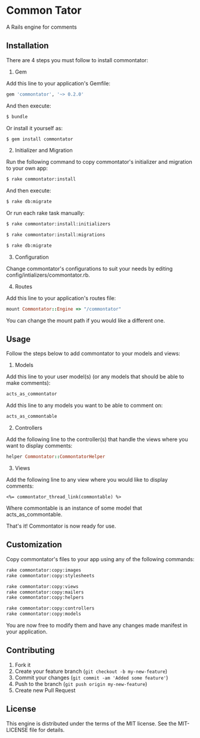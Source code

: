 # Common Tator

A Rails engine for comments

## Installation

There are 4 steps you must follow to install commontator:

1. Gem

  Add this line to your application's Gemfile:

  ```ruby
  gem 'commontator', '~> 0.2.0'
  ```

  And then execute:

  ```sh
  $ bundle
  ```

  Or install it yourself as:

  ```sh
  $ gem install commontator
  ```

2. Initializer and Migration

  Run the following command to copy commontator's initializer and migration to your own app:

  ```sh
  $ rake commontator:install
  ```

  And then execute:

  ```sh
  $ rake db:migrate
  ```

  Or run each rake task manually:

  ```sh
  $ rake commontator:install:initializers

  $ rake commontator:install:migrations

  $ rake db:migrate
  ```

3. Configuration

  Change commontator's configurations to suit your needs by editing config/intializers/commontator.rb.

4. Routes

  Add this line to your application's routes file:

  ```ruby
  mount Commontator::Engine => "/commontator"
  ```

  You can change the mount path if you would like a different one.

## Usage

Follow the steps below to add commontator to your models and views:

1. Models

  Add this line to your user model(s) (or any models that should be able to make comments):

  ```ruby
  acts_as_commontator
  ```
    
  Add this line to any models you want to be able to comment on:

  ```ruby
  acts_as_commontable
  ```

2. Controllers

  Add the following line to the controller(s) that handle the views where you want to display comments:

  ```ruby
  helper Commontator::CommontatorHelper
  ```
    
3. Views

  Add the following line to any view where you would like to display comments:

  ```erb
  <%= commontator_thread_link(commontable) %>
  ```
    
  Where commontable is an instance of some model that acts_as_commontable.

That's it! Commontator is now ready for use.

## Customization

Copy commontator's files to your app using any of the following commands:

```sh
rake commontator:copy:images
rake commontator:copy:stylesheets

rake commontator:copy:views
rake commontator:copy:mailers
rake commontator:copy:helpers

rake commontator:copy:controllers
rake commontator:copy:models
```

You are now free to modify them and have any changes made manifest in your application.

## Contributing

1. Fork it
2. Create your feature branch (`git checkout -b my-new-feature`)
3. Commit your changes (`git commit -am 'Added some feature'`)
4. Push to the branch (`git push origin my-new-feature`)
5. Create new Pull Request

## License

This engine is distributed under the terms of the MIT license.
See the MIT-LICENSE file for details.
